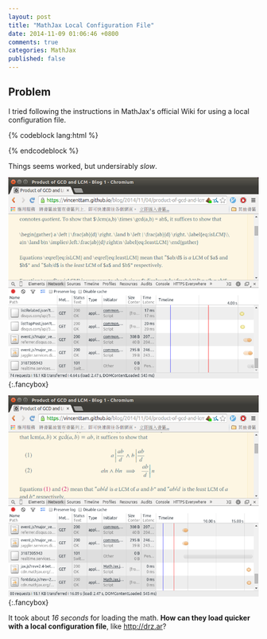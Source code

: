 ```yaml
---
layout: post
title: "MathJax Local Configuration File"
date: 2014-11-09 01:06:46 +0800
comments: true
categories: MathJax
published: false
---
```


Problem
---

I tried following the instructions in MathJax's official Wiki for
using a local configuration file.

{% codeblock lang:html %}
<script type="text/javascript"
   src="//cdn.mathjax.org/mathjax/latest/MathJax.js?config=TeX-AMS_HTML,/javascripts/MathJaxLocal.js">
</script>
{% endcodeblock %}

Things seems worked, but undersirably *slow*.

![loading time graph](/images/posts/MathJaxLocalConfigSlow/slow1.png){:.fancybox}

![loading time graph](/images/posts/MathJaxLocalConfigSlow/slow2.png){:.fancybox}

It took about *16 seconds* for loading the math.  **How can they load
quicker with a local configuration file**, like <http://drz.ar>?

<!-- more -->
